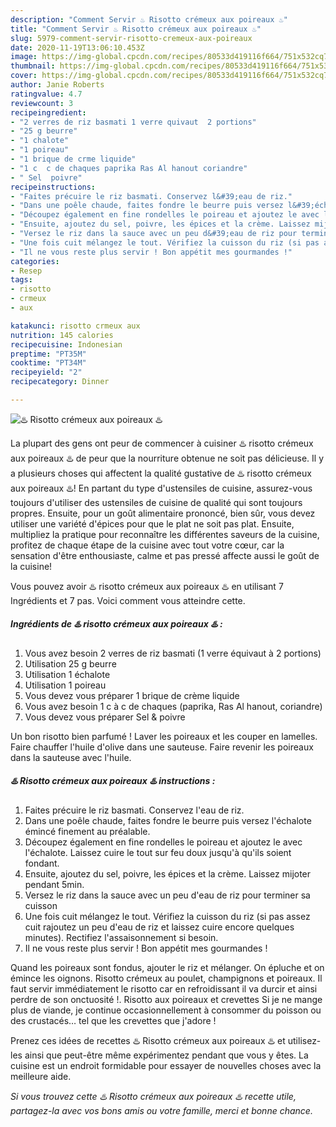 ```yaml
---
description: "Comment Servir ♨️ Risotto crémeux aux poireaux ♨️"
title: "Comment Servir ♨️ Risotto crémeux aux poireaux ♨️"
slug: 5979-comment-servir-risotto-cremeux-aux-poireaux
date: 2020-11-19T13:06:10.453Z
image: https://img-global.cpcdn.com/recipes/80533d419116f664/751x532cq70/♨️-risotto-cremeux-aux-poireaux-♨️-photo-principale-de-la-recette.jpg
thumbnail: https://img-global.cpcdn.com/recipes/80533d419116f664/751x532cq70/♨️-risotto-cremeux-aux-poireaux-♨️-photo-principale-de-la-recette.jpg
cover: https://img-global.cpcdn.com/recipes/80533d419116f664/751x532cq70/♨️-risotto-cremeux-aux-poireaux-♨️-photo-principale-de-la-recette.jpg
author: Janie Roberts
ratingvalue: 4.7
reviewcount: 3
recipeingredient:
- "2 verres de riz basmati 1 verre quivaut  2 portions"
- "25 g beurre"
- "1 chalote"
- "1 poireau"
- "1 brique de crme liquide"
- "1 c  c de chaques paprika Ras Al hanout coriandre"
- " Sel  poivre"
recipeinstructions:
- "Faites précuire le riz basmati. Conservez l&#39;eau de riz."
- "Dans une poêle chaude, faites fondre le beurre puis versez l&#39;échalote émincé finement au préalable."
- "Découpez également en fine rondelles le poireau et ajoutez le avec l&#39;échalote. Laissez cuire le tout sur feu doux jusqu&#39;à qu&#39;ils soient fondant."
- "Ensuite, ajoutez du sel, poivre, les épices et la crème. Laissez mijoter pendant 5min."
- "Versez le riz dans la sauce avec un peu d&#39;eau de riz pour terminer sa cuisson"
- "Une fois cuit mélangez le tout. Vérifiez la cuisson du riz (si pas assez cuit rajoutez un peu d&#39;eau de riz et laissez cuire encore quelques minutes). Rectifiez l&#39;assaisonnement si besoin."
- "Il ne vous reste plus servir ! Bon appétit mes gourmandes !"
categories:
- Resep
tags:
- risotto
- crmeux
- aux

katakunci: risotto crmeux aux 
nutrition: 145 calories
recipecuisine: Indonesian
preptime: "PT35M"
cooktime: "PT34M"
recipeyield: "2"
recipecategory: Dinner

---
```



![♨️ Risotto crémeux aux poireaux ♨️](https://img-global.cpcdn.com/recipes/80533d419116f664/751x532cq70/♨️-risotto-cremeux-aux-poireaux-♨️-photo-principale-de-la-recette.jpg)

La plupart des gens ont peur de commencer à cuisiner ♨️ risotto crémeux aux poireaux ♨️ de peur que la nourriture obtenue ne soit pas délicieuse. Il y a plusieurs choses qui affectent la qualité gustative de ♨️ risotto crémeux aux poireaux ♨️! En partant du type d'ustensiles de cuisine, assurez-vous toujours d'utiliser des ustensiles de cuisine de qualité qui sont toujours propres. Ensuite, pour un goût alimentaire prononcé, bien sûr, vous devez utiliser une variété d'épices pour que le plat ne soit pas plat. Ensuite, multipliez la pratique pour reconnaître les différentes saveurs de la cuisine, profitez de chaque étape de la cuisine avec tout votre cœur, car la sensation d'être enthousiaste, calme et pas pressé affecte aussi le goût de la cuisine!

<!--inarticleads1-->

Vous pouvez avoir ♨️ risotto crémeux aux poireaux ♨️ en utilisant 7 Ingrédients et 7 pas. Voici comment vous atteindre cette.

##### Ingrédients de ♨️ risotto crémeux aux poireaux ♨️ :

1. Vous avez besoin 2 verres de riz basmati (1 verre équivaut à 2 portions)
1. Utilisation 25 g beurre
1. Utilisation 1 échalote
1. Utilisation 1 poireau
1. Vous devez vous préparer 1 brique de crème liquide
1. Vous avez besoin 1 c à c de chaques (paprika, Ras Al hanout, coriandre)
1. Vous devez vous préparer  Sel &amp; poivre


Un bon risotto bien parfumé ! Laver les poireaux et les couper en lamelles. Faire chauffer l&#39;huile d&#39;olive dans une sauteuse. Faire revenir les poireaux dans la sauteuse avec l&#39;huile. 

<!--inarticleads2-->

##### ♨️ Risotto crémeux aux poireaux ♨️ instructions :

1. Faites précuire le riz basmati. Conservez l&#39;eau de riz.
1. Dans une poêle chaude, faites fondre le beurre puis versez l&#39;échalote émincé finement au préalable.
1. Découpez également en fine rondelles le poireau et ajoutez le avec l&#39;échalote. Laissez cuire le tout sur feu doux jusqu&#39;à qu&#39;ils soient fondant.
1. Ensuite, ajoutez du sel, poivre, les épices et la crème. Laissez mijoter pendant 5min.
1. Versez le riz dans la sauce avec un peu d&#39;eau de riz pour terminer sa cuisson
1. Une fois cuit mélangez le tout. Vérifiez la cuisson du riz (si pas assez cuit rajoutez un peu d&#39;eau de riz et laissez cuire encore quelques minutes). Rectifiez l&#39;assaisonnement si besoin.
1. Il ne vous reste plus servir ! Bon appétit mes gourmandes !


Quand les poireaux sont fondus, ajouter le riz et mélanger. On épluche et on émince les oignons. Risotto crémeux au poulet, champignons et poireaux. Il faut servir immédiatement le risotto car en refroidissant il va durcir et ainsi perdre de son onctuosité !. Risotto aux poireaux et crevettes Si je ne mange plus de viande, je continue occasionnellement à consommer du poisson ou des crustacés… tel que les crevettes que j&#39;adore ! 

<!--inarticleads1-->

<p>
Prenez ces idées de recettes ♨️ Risotto crémeux aux poireaux ♨️ et utilisez-les ainsi que peut-être même expérimentez pendant que vous y êtes. La cuisine est un endroit formidable pour essayer de nouvelles choses avec la meilleure aide.
</p>

<p>
<i>Si vous trouvez cette ♨️ Risotto crémeux aux poireaux ♨️ recette utile, partagez-la avec vos bons amis ou votre famille, merci et bonne chance.</i>
</p>
